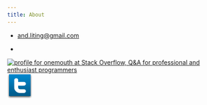 ```yaml
---
title: About
---
```


* <and.liting@gmail.com>

* <a href="http://stackoverflow.com/users/1290244/onemouth">
<img src="http://stackoverflow.com/users/flair/1290244.png?theme=dark" width="208" height="58" alt="profile for onemouth at Stack Overflow, Q&amp;A for professional and enthusiast programmers" title="profile for onemouth at Stack Overflow, Q&amp;A for professional and enthusiast programmers">
</a>
<a href="http://twitter.com/#!/onemouth" target="_blank">
<img src="images/twitter_icon.png" alt="Twitter">
</a>



